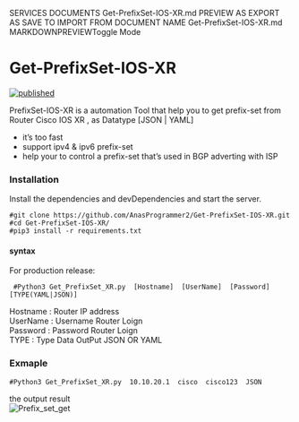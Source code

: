SERVICES
DOCUMENTS
Get-PrefixSet-IOS-XR.md
PREVIEW AS 
EXPORT AS 
SAVE TO 
IMPORT FROM 
DOCUMENT NAME
Get-PrefixSet-IOS-XR.md
MARKDOWNPREVIEWToggle Mode
  
<h1 class="code-line" data-line-start=0 data-line-end=1 ><a id="GetPrefixSetIOSXR_0"></a>Get-PrefixSet-IOS-XR</h1>
<p class="has-line-data" data-line-start="3" data-line-end="4"><a href="https://developer.cisco.com/codeexchange/github/repo/AnasProgrammer2/Get-PrefixSet-IOS-XR"><img src="https://static.production.devnetcloud.com/codeexchange/assets/images/devnet-published.svg" alt="published"></a></p>
<p class="has-line-data" data-line-start="5" data-line-end="6">PrefixSet-IOS-XR is a automation Tool that help you to get prefix-set from Router Cisco IOS XR , as Datatype [JSON | YAML]</p>
<ul>
<li class="has-line-data" data-line-start="7" data-line-end="8">it’s too fast</li>
<li class="has-line-data" data-line-start="8" data-line-end="9">support ipv4 &amp; ipv6 prefix-set</li>
<li class="has-line-data" data-line-start="9" data-line-end="10">help your to control a prefix-set that’s used in BGP adverting with ISP</li>
</ul>
<h3 class="code-line" data-line-start=16 data-line-end=17 ><a id="Installation_16"></a>Installation</h3>
<p class="has-line-data" data-line-start="19" data-line-end="20">Install the dependencies and devDependencies and start the server.</p>
<pre><code class="has-line-data" data-line-start="22" data-line-end="26" class="language-sh"><span class="hljs-comment">#git clone https://github.com/AnasProgrammer2/Get-PrefixSet-IOS-XR.git</span>
<span class="hljs-comment">#cd Get-PrefixSet-IOS-XR/</span>
<span class="hljs-comment">#pip3 install -r requirements.txt</span>
</code></pre>
<h4 class="code-line" data-line-start=28 data-line-end=29 ><a id="syntax_28"></a>syntax</h4>
<p class="has-line-data" data-line-start="29" data-line-end="30">For production release:</p>
<pre><code class="has-line-data" data-line-start="31" data-line-end="33" class="language-sh"> <span class="hljs-comment">#Python3 Get_PrefixSet_XR.py  [Hostname]  [UserName]  [Password]  [TYPE(YAML|JSON)]</span>
</code></pre>
<p class="has-line-data" data-line-start="33" data-line-end="37">Hostname : Router  IP address<br>
UserName : Username Router Loign<br>
Password : Password Router Loign<br>
TYPE : Type Data OutPut JSON OR YAML</p>
<h3 class="code-line" data-line-start=40 data-line-end=41 ><a id="Exmaple_40"></a>Exmaple</h3>
<pre><code class="has-line-data" data-line-start="43" data-line-end="45" class="language-sh"><span class="hljs-comment">#Python3 Get_PrefixSet_XR.py  10.10.20.1  cisco  cisco123  JSON</span>
</code></pre>
<p class="has-line-data" data-line-start="45" data-line-end="47">the output result<br>
<img src="https://user-images.githubusercontent.com/15816300/89223032-bd15cd00-d5de-11ea-9619-fefcacdefa80.png" alt="Prefix_set_get"></p>
